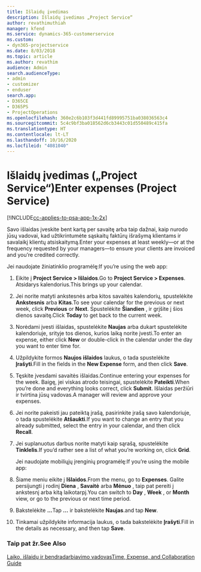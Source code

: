 ```yaml
---
title: Išlaidų įvedimas
description: Išlaidų įvedimas „Project Service“
author: revathimuthiah
manager: kfend
ms.service: dynamics-365-customerservice
ms.custom:
- dyn365-projectservice
ms.date: 8/03/2018
ms.topic: article
ms.author: revathim
audience: Admin
search.audienceType:
- admin
- customizer
- enduser
search.app:
- D365CE
- D365PS
- ProjectOperations
ms.openlocfilehash: 360e2c6b103f3d441fd89995751ba038036563c4
ms.sourcegitcommit: 5c4c9bf3ba018562d6cb3443c01d550489c415fa
ms.translationtype: HT
ms.contentlocale: lt-LT
ms.lasthandoff: 10/16/2020
ms.locfileid: "4081040"
---
```

# <a name="enter-expenses-project-service"></a><span data-ttu-id="0e809-103">Išlaidų įvedimas („Project Service“)</span><span class="sxs-lookup"><span data-stu-id="0e809-103">Enter expenses (Project Service)</span></span>

[!INCLUDE[cc-applies-to-psa-app-1x-2x](../includes/cc-applies-to-psa-app-1x-2x.md)]

<span data-ttu-id="0e809-104">Savo išlaidas įveskite bent kartą per savaitę arba taip dažnai, kaip nurodo jūsų vadovai, kad užtikrintumėte sąskaitų faktūrų išrašymą klientams ir savalaikį klientų atsiskaitymą.</span><span class="sxs-lookup"><span data-stu-id="0e809-104">Enter your expenses at least weekly—or at the frequency requested by your managers—to ensure your clients are invoiced and you’re credited correctly.</span></span>  
  
 <span data-ttu-id="0e809-105">Jei naudojate žiniatinklio programėlę:</span><span class="sxs-lookup"><span data-stu-id="0e809-105">If you’re using the web app:</span></span>  
  
1. <span data-ttu-id="0e809-106">Eikite į **Project Service > Išlaidos**.</span><span class="sxs-lookup"><span data-stu-id="0e809-106">Go to **Project Service > Expenses**.</span></span> <span data-ttu-id="0e809-107">Atsidarys kalendorius.</span><span class="sxs-lookup"><span data-stu-id="0e809-107">This brings up your calendar.</span></span>  
  
2. <span data-ttu-id="0e809-108">Jei norite matyti ankstesnės arba kitos savaitės kalendorių, spustelėkite **Ankstesnis** arba **Kitas**.</span><span class="sxs-lookup"><span data-stu-id="0e809-108">To see your calendar for the previous or next week, click **Previous** or **Next**.</span></span> <span data-ttu-id="0e809-109">Spustelėkite **Šiandien** , ir grįšite į šios dienos savaitę.</span><span class="sxs-lookup"><span data-stu-id="0e809-109">Click **Today** to get back to the current week.</span></span>  
  
3. <span data-ttu-id="0e809-110">Norėdami įvesti išlaidas, spustelėkite **Naujas** arba dukart spustelėkite kalendoriuje, srityje tos dienos, kurios laiką norite įvesti.</span><span class="sxs-lookup"><span data-stu-id="0e809-110">To enter an expense, either click **New** or double-click in the calendar under the day you want to enter time for.</span></span>  
  
4. <span data-ttu-id="0e809-111">Užpildykite formos **Naujos išlaidos** laukus, o tada spustelėkite **Įrašyti**.</span><span class="sxs-lookup"><span data-stu-id="0e809-111">Fill in the fields in the **New Expense** form, and then click **Save**.</span></span>  
  
5. <span data-ttu-id="0e809-112">Tęskite įvesdami savaitės išlaidas.</span><span class="sxs-lookup"><span data-stu-id="0e809-112">Continue entering your expenses for the week.</span></span> <span data-ttu-id="0e809-113">Baigę, jei viskas atrodo teisingai, spustelėkite **Pateikti**.</span><span class="sxs-lookup"><span data-stu-id="0e809-113">When you’re done and everything looks correct, click **Submit**.</span></span> <span data-ttu-id="0e809-114">Išlaidas peržiūri ir tvirtina jūsų vadovas.</span><span class="sxs-lookup"><span data-stu-id="0e809-114">A manager will review and approve your expenses.</span></span>  
  
6. <span data-ttu-id="0e809-115">Jei norite pakeisti jau pateiktą įrašą, pasirinkite įrašą savo kalendoriuje, o tada spustelėkite **Atšaukti**.</span><span class="sxs-lookup"><span data-stu-id="0e809-115">If you want to change an entry that you already submitted, select the entry in your calendar, and then click **Recall**.</span></span>  
  
7. <span data-ttu-id="0e809-116">Jei suplanuotus darbus norite matyti kaip sąrašą, spustelėkite **Tinklelis**.</span><span class="sxs-lookup"><span data-stu-id="0e809-116">If you’d rather see a list of what you’re working on, click **Grid**.</span></span>  
  
   <span data-ttu-id="0e809-117">Jei naudojate mobiliųjų įrenginių programėlę:</span><span class="sxs-lookup"><span data-stu-id="0e809-117">If you’re using the mobile app:</span></span>  
  
8. <span data-ttu-id="0e809-118">Šiame meniu eikite į **Išlaidos**.</span><span class="sxs-lookup"><span data-stu-id="0e809-118">From the menu, go to **Expenses**.</span></span>     <span data-ttu-id="0e809-119">Galite persijungti į rodinį **Diena** , **Savaitė** arba **Mėnuo** , taip pat pereiti į ankstesnį arba kitą laikotarpį.</span><span class="sxs-lookup"><span data-stu-id="0e809-119">You can switch to **Day** , **Week** , or **Month** view, or go to the previous or next time period.</span></span>  
  
9. <span data-ttu-id="0e809-120">Bakstelėkite **...**</span><span class="sxs-lookup"><span data-stu-id="0e809-120">Tap **…**</span></span> <span data-ttu-id="0e809-121">ir bakstelėkite **Naujas**.</span><span class="sxs-lookup"><span data-stu-id="0e809-121">and tap **New**.</span></span>  
  
10. <span data-ttu-id="0e809-122">Tinkamai užpildykite informacija laukus, o tada bakstelėkite **Įrašyti**.</span><span class="sxs-lookup"><span data-stu-id="0e809-122">Fill in the details as necessary, and then tap **Save**.</span></span>  
  
### <a name="see-also"></a><span data-ttu-id="0e809-123">Taip pat žr.</span><span class="sxs-lookup"><span data-stu-id="0e809-123">See Also</span></span>  
 [<span data-ttu-id="0e809-124">Laiko, išlaidų ir bendradarbiavimo vadovas</span><span class="sxs-lookup"><span data-stu-id="0e809-124">Time, Expense, and Collaboration Guide</span></span>](../psa/time-expense-collaboration-guide.md)

